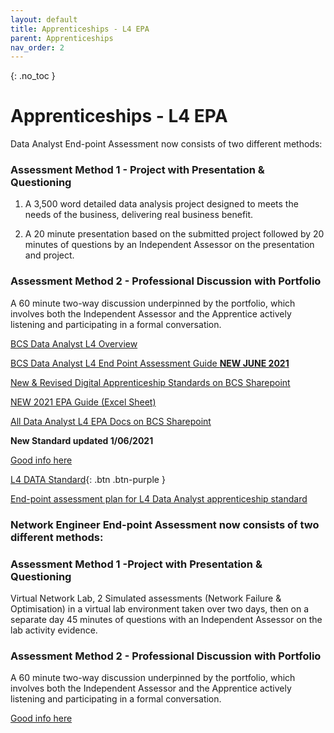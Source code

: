 ```yaml
---
layout: default
title: Apprenticeships - L4 EPA
parent: Apprenticeships
nav_order: 2
---
```


{: .no_toc }

# Apprenticeships - L4 EPA


Data Analyst End-point Assessment now consists of two different methods:

### Assessment Method 1 - Project with Presentation & Questioning

1. A 3,500 word detailed data analysis project designed to meets the needs of the business, delivering real business benefit.

1. A 20 minute presentation based on the submitted project followed by 20 minutes of questions by an Independent Assessor on the presentation and project.

### Assessment Method 2 - Professional Discussion with Portfolio

A 60 minute two-way discussion underpinned by the portfolio, which involves both the Independent Assessor and the Apprentice actively listening and participating in a formal conversation.

[BCS Data Analyst L4  Overview](https://ssu-my.sharepoint.com/:b:/g/personal/martin_reid_solent_ac_uk/EafOCCe2Mx5PvDJJsNlHYHwBrn7KjM5u1JttaKP7gmbZlA?e=XM6A1P)

[BCS Data Analyst L4 End Point Assessment Guide **NEW JUNE 2021**](https://ssu-my.sharepoint.com/:b:/g/personal/martin_reid_solent_ac_uk/EUu-RhXQNB5OuVMsnu7m16gBXDrMOXNocOptRIQ7357j9Q?e=VzHluP)

[New & Revised Digital Apprenticeship Standards on BCS Sharepoint](https://bcshq.sharepoint.com/sites/Apprenticeships/Provider%20Forums%20%20Updates/Forms/AllItems.aspx?id=%2Fsites%2FApprenticeships%2FProvider%20Forums%20%20Updates%2FApproved%20Training%20Provider%20Updates%2F2021%2FNew%20and%20Revised%20Apprenticeship%20Standards%2021%20June%202021%2Ehtml&parent=%2Fsites%2FApprenticeships%2FProvider%20Forums%20%20Updates%2FApproved%20Training%20Provider%20Updates%2F2021)

[NEW 2021 EPA Guide (Excel Sheet)](https://ssu-my.sharepoint.com/:x:/g/personal/martin_reid_solent_ac_uk/EQuLjq2m3ytGqT9BhClLvjkBn6nQu-HeDXlNvpcHF2BBZg?e=8qYA7N)

[All Data Analyst L4 EPA Docs on BCS Sharepoint](https://bcshq.sharepoint.com/sites/Apprenticeships/EPA/Forms/AllItems.aspx?csf=1&web=1&e=9fCbdG&cid=fcae9180%2D70d8%2D4dc8%2Db898%2Db83df4d1a277&RootFolder=%2Fsites%2FApprenticeships%2FEPA%2FStandards%20Documentation%20%28TP%29%2FData%20Analyst%20%28New%20Version%29&FolderCTID=0x012000E07CD16CE5F90942A26591C88E2E8FF6)  



**New Standard updated 1/06/2021**

[Good info here](https://www.accelerate-people.co.uk/data-analyst-june-2021/)

[L4 DATA Standard](https://www.instituteforapprenticeships.org/apprenticeship-standards/data-analyst-v1-1){: .btn .btn-purple }  

[End-point assessment plan for L4 Data Analyst
apprenticeship standard](https://www.instituteforapprenticeships.org/media/5154/st0118_data-analyst-_l4_ap-for-publication_20210602.pdf)


### Network Engineer End-point Assessment now consists of two different methods:

### Assessment Method 1 -Project with Presentation & Questioning
Virtual Network Lab, 2 Simulated assessments (Network Failure & Optimisation) in a virtual lab environment taken over two days, then on a separate day 45 minutes of questions with an Independent Assessor on the lab activity evidence.


### Assessment Method 2 - Professional Discussion with Portfolio

A 60 minute two-way discussion underpinned by the portfolio, which involves both the Independent Assessor and the Apprentice actively listening and participating in a formal conversation.

[Good info here](https://www.accelerate-people.co.uk/network-engineer-june-2021/)


